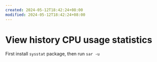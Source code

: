 ```yaml
---
created: 2024-05-12T18:42:24+08:00
modified: 2024-05-12T18:42:24+08:00
---
```


# View history CPU usage statistics

First install `sysstat` package, then run `sar -u`
